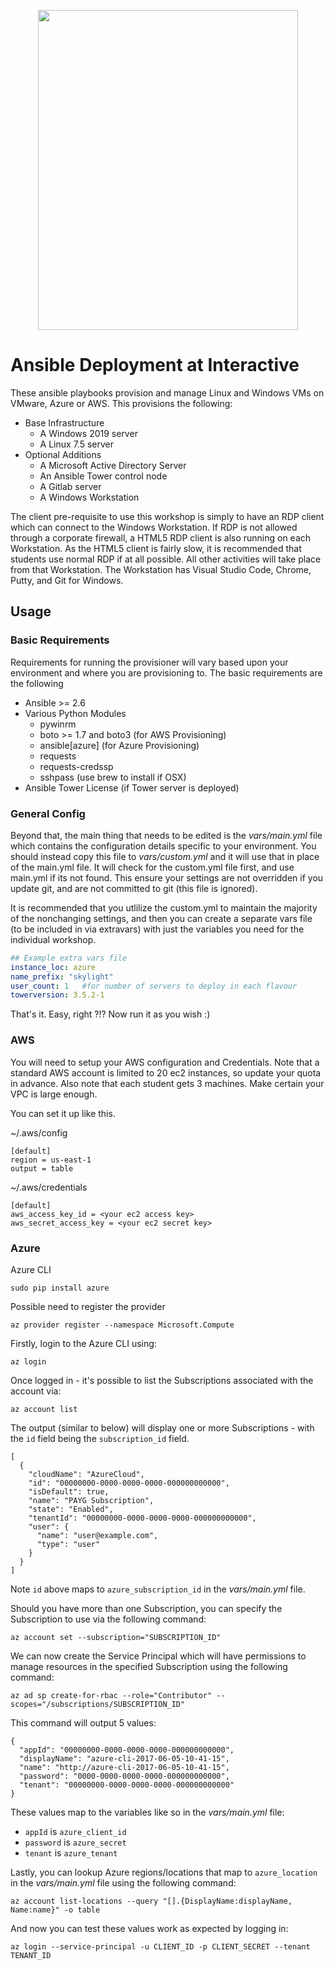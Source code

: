 <p align="center">
  <img width="416" height="512" src="https://upload.wikimedia.org/wikipedia/commons/thumb/2/24/Ansible_logo.svg/1200px-Ansible_logo.svg.png">
</p>

# Ansible Deployment at Interactive

These ansible playbooks provision and manage Linux and Windows VMs on VMware, Azure or AWS.  This provisions the following:

* Base Infrastructure
  * A Windows 2019 server
  * A Linux 7.5 server
* Optional Additions
  * A Microsoft Active Directory Server
  * An Ansible Tower control node
  * A Gitlab server
  * A Windows Workstation

The client pre-requisite to use this workshop is simply to have an RDP client which can connect to the Windows Workstation.  If RDP is not allowed through a corporate firewall, a HTML5 RDP client is also running on each Workstation.  As the HTML5 client is fairly slow, it is recommended that students use normal RDP if at all possible.  All other activities will take place from that Workstation.  The Workstation has Visual Studio Code, Chrome, Putty, and Git for Windows.  

## Usage

### Basic Requirements
Requirements for running the provisioner will vary based upon your environment and where you are provisioning to.  The basic requirements are the following

* Ansible >= 2.6
* Various Python Modules
  * pywinrm
  * boto >= 1.7 and boto3 (for AWS Provisioning)
  * ansible[azure] (for Azure Provisioning)
  * requests
  * requests-credssp
  * sshpass (use brew to install if OSX)
* Ansible Tower License (if Tower server is deployed)

### General Config

Beyond that, the main thing that needs to be edited is the *vars/main.yml* file which contains the configuration details specific to your environment.  You should instead copy this file to *vars/custom.yml* and it will use that in place of the main.yml file.  It will check for the custom.yml file first, and use main.yml if its not found.  This ensure your settings are not overridden if you update git, and are not committed to git (this file is ignored).

It is recommended that you utlilize the custom.yml to maintain the majority of the nonchanging settings, and then you can create a separate vars file (to be included in via extravars) with just the variables you need for the individual workshop.

```yaml
## Example extra vars file
instance_loc: azure
name_prefix: "skylight"
user_count: 1   #for number of servers to deploy in each flavour
towerversion: 3.5.2-1
```

That's it.  Easy, right ?!?   Now run it as you wish :)


### AWS

You will need to setup your AWS configuration and Credentials.  Note that a standard AWS account is limited to 20 ec2 instances, so update your quota in advance.  Also note that each student gets 3 machines.  Make certain your VPC is large enough.  

You can set it up like this.

~/.aws/config
```
[default]
region = us-east-1
output = table
```

~/.aws/credentials
```
[default]
aws_access_key_id = <your ec2 access key>
aws_secret_access_key = <your ec2 secret key>
```

### Azure

Azure CLI
```
sudo pip install azure
```

Possible need to register the provider
```
az provider register --namespace Microsoft.Compute
```

Firstly, login to the Azure CLI using:
```
az login
```

Once logged in - it's possible to list the Subscriptions associated with the account via:
```
az account list
```

The output (similar to below) will display one or more Subscriptions - with the ```id``` field being the ```subscription_id``` field.
```
[
  {
    "cloudName": "AzureCloud",
    "id": "00000000-0000-0000-0000-000000000000",
    "isDefault": true,
    "name": "PAYG Subscription",
    "state": "Enabled",
    "tenantId": "00000000-0000-0000-0000-000000000000",
    "user": {
      "name": "user@example.com",
      "type": "user"
    }
  }
]
```

Note ```id``` above maps to ```azure_subscription_id``` in the *vars/main.yml* file.

Should you have more than one Subscription, you can specify the Subscription to use via the following command:
```
az account set --subscription="SUBSCRIPTION_ID"
```

We can now create the Service Principal which will have permissions to manage resources in the specified Subscription using the following command:
```
az ad sp create-for-rbac --role="Contributor" --scopes="/subscriptions/SUBSCRIPTION_ID"
```

This command will output 5 values:
```
{
  "appId": "00000000-0000-0000-0000-000000000000",
  "displayName": "azure-cli-2017-06-05-10-41-15",
  "name": "http://azure-cli-2017-06-05-10-41-15",
  "password": "0000-0000-0000-0000-000000000000",
  "tenant": "00000000-0000-0000-0000-000000000000"
}
```

These values map to the variables like so in the *vars/main.yml* file:

* ```appId``` is ```azure_client_id```
* ```password``` is ```azure_secret```
* ```tenant``` is ```azure_tenant```

Lastly, you can lookup Azure regions/locations that map to ```azure_location``` in the *vars/main.yml* file using the following command:
```
az account list-locations --query "[].{DisplayName:displayName, Name:name}" -o table
```

And now you can test these values work as expected by logging in:
```
az login --service-principal -u CLIENT_ID -p CLIENT_SECRET --tenant TENANT_ID
```